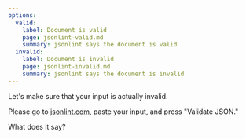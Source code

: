 ```yaml
---
options:
  valid:
    label: Document is valid
    page: jsonlint-valid.md
    summary: jsonlint says the document is valid
  invalid:
    label: Document is invalid
    page: jsonlint-invalid.md
    summary: jsonlint says the document is invalid
---
```


Let's make sure that your input is actually invalid.

Please go to [jsonlint.com](https://jsonlint.com/), paste your input, and press "Validate JSON."

What does it say?
